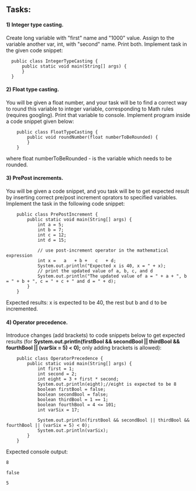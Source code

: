 ## Tasks:

#### 1) Integer type casting.

Create long variable with "first" name and "1000" value. Assign to the variable another var, int, with "second" name.
Print both. Implement task in the given code snippet:

      public class IntegerTypeCasting {
          public static void main(String[] args) {
          }
      }

#### 2) Float type casting.

You will be given a float number, and your task will be to find a correct way to round this
variable to integer variable, corresponding to Math rules (requires googling). Print that variable to console. Implement
program inside a code snippet given below:

        public class FloatTypeCasting {
            public void roundNumber(float numberToBeRounded) {
            }
        }

where float numberToBeRounded - is the variable which needs to be rounded.

#### 3) PrePost increments.

You will be given a code snippet, and you task will be to get expected result by inserting correct
pre/post increment oprators to specified variables. Implement the task in the following code snippet:

        public class PrePostIncrement {
            public static void main(String[] args) {
                int a = 5;
                int b = 7;
                int c = 12;
                int d = 15;
    
                // use post-increment operator in the mathematical expression
                int x =   a   + b +   c   + d;
                System.out.println("Expected x is 40, x = " + x);
                // print the updated value of a, b, c, and d
                System.out.println("The updated value of a = " + a + ", b = " + b + ", c = " + c + " and d = " + d);
            }
        }

Expected results: x is expected to be 40, the rest but b and d to be incremented.

#### 4) Operator precedence.

Introduce changes (add brackets) to code snippets below to get expected results (for **System.out.println(firstBool &&
secondBool || thirdBool && fourthBool || (varSix = 5) < 0);** only adding brackets is allowed):

        public class OperatorPrecedence {
            public static void main(String[] args) {
                int first = 1;
                int second = 2;
                int eight = 3 + first * second;
                System.out.println(eight);//eight is expected to be 8
                boolean firstBool = false;
                boolean secondBool = false;
                boolean thirdBool = 1 == 1;
                boolean fourthBool = 4 <= 101;
                int varSix = 17;

                System.out.println(firstBool && secondBool || thirdBool && fourthBool || (varSix = 5) < 0);
                System.out.println(varSix);
            }
        }

Expected console output:

`8`

`false`

`5`
